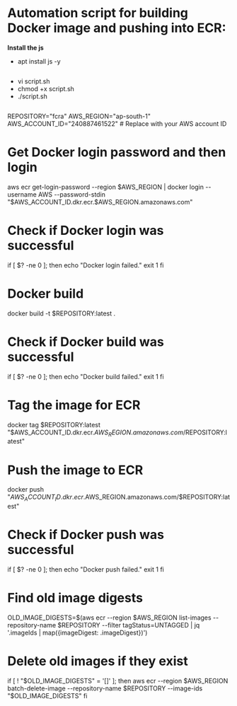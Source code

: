 # Automation script for building Docker image and pushing into ECR:

**Install the js**
* apt install js -y
```
```
* vi script.sh
* chmod +x script.sh
* ./script.sh
```
```
REPOSITORY="fcra"
AWS_REGION="ap-south-1"
AWS_ACCOUNT_ID="240887461522"  # Replace with your AWS account ID

# Get Docker login password and then login
aws ecr get-login-password --region $AWS_REGION | docker login --username AWS --password-stdin "$AWS_ACCOUNT_ID.dkr.ecr.$AWS_REGION.amazonaws.com"

# Check if Docker login was successful
if [ $? -ne 0 ]; then
    echo "Docker login failed."
    exit 1
fi

# Docker build
docker build -t $REPOSITORY:latest .

# Check if Docker build was successful
if [ $? -ne 0 ]; then
    echo "Docker build failed."
    exit 1
fi

# Tag the image for ECR
docker tag $REPOSITORY:latest "$AWS_ACCOUNT_ID.dkr.ecr.$AWS_REGION.amazonaws.com/$REPOSITORY:latest"

# Push the image to ECR
docker push "$AWS_ACCOUNT_ID.dkr.ecr.$AWS_REGION.amazonaws.com/$REPOSITORY:latest"

# Check if Docker push was successful
if [ $? -ne 0 ]; then
    echo "Docker push failed."
    exit 1
fi

# Find old image digests
OLD_IMAGE_DIGESTS=$(aws ecr --region $AWS_REGION list-images --repository-name $REPOSITORY --filter tagStatus=UNTAGGED | jq '.imageIds | map({imageDigest: .imageDigest})')

# Delete old images if they exist
if [ ! "$OLD_IMAGE_DIGESTS" = '[]' ]; then
  aws ecr --region $AWS_REGION batch-delete-image --repository-name $REPOSITORY --image-ids "$OLD_IMAGE_DIGESTS"
fi
```
